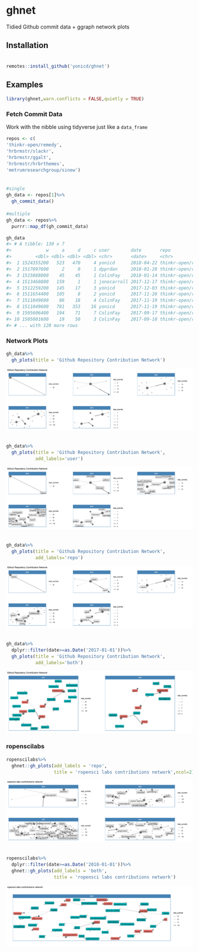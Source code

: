 
<!-- README.md is generated from README.Rmd. Please edit that file -->

# ghnet

Tidied Github commit data + ggraph network plots

## Installation

``` r

remotes::install_github('yonicd/ghnet')
```

## Examples

``` r
library(ghnet,warn.conflicts = FALSE,quietly = TRUE)
```

### Fetch Commit Data

Work with the nibble using tidyverse just like a `data_frame`

``` r
repos <- c(
'thinkr-open/remedy',
'hrbrmstr/slackr',
'hrbrmstr/ggalt',
'hrbrmstr/hrbrthemes',
'metrumresearchgroup/sinew')


#single
gh_data <- repos[1]%>%
  gh_commit_data()

#multiple
gh_data <- repos%>%
  purrr::map_df(gh_commit_data)
```

``` r
gh_data
#> # A tibble: 130 x 7
#>             w     a     d     c user        date       repo              
#>         <dbl> <dbl> <dbl> <dbl> <chr>       <date>     <chr>             
#>  1 1524355200   523   470     4 yonicd      2018-04-22 thinkr-open/remedy
#>  2 1517097600     2     0     1 dpprdan     2018-01-28 thinkr-open/remedy
#>  3 1515888000    45    45     1 ColinFay    2018-01-14 thinkr-open/remedy
#>  4 1513468800   159     1     1 jonocarroll 2017-12-17 thinkr-open/remedy
#>  5 1512259200   145    17     3 yonicd      2017-12-03 thinkr-open/remedy
#>  6 1511654400   105     8     2 yonicd      2017-11-26 thinkr-open/remedy
#>  7 1511049600    86    18     4 ColinFay    2017-11-19 thinkr-open/remedy
#>  8 1511049600   781   353    16 yonicd      2017-11-19 thinkr-open/remedy
#>  9 1505606400   194    71     7 ColinFay    2017-09-17 thinkr-open/remedy
#> 10 1505001600    19    50     3 ColinFay    2017-09-10 thinkr-open/remedy
#> # ... with 120 more rows
```

### Network Plots

``` r
gh_data%>%
  gh_plots(title = 'Github Repository Contribution Network')
```

![](tools/readme/README-unnamed-chunk-4-1.svg)<!-- -->

``` r

gh_data%>%
  gh_plots(title = 'Github Repository Contribution Network',
           add_labels='user')
```

![](tools/readme/README-unnamed-chunk-4-2.svg)<!-- -->

``` r

gh_data%>%
  gh_plots(title = 'Github Repository Contribution Network',
           add_labels='repo')
```

![](tools/readme/README-unnamed-chunk-4-3.svg)<!-- -->

``` r

gh_data%>%
  dplyr::filter(date>=as.Date('2017-01-01'))%>%
  gh_plots(title = 'Github Repository Contribution Network',
           add_labels='both')
```

![](tools/readme/README-unnamed-chunk-4-4.svg)<!-- -->

### ropenscilabs

``` r
ropenscilabs%>%
  ghnet::gh_plots(add_labels = 'repo',
                  title = 'ropensci labs contributions network',ncol=2)
```

![](tools/readme/README-unnamed-chunk-5-1.svg)<!-- -->

``` r

ropenscilabs%>%
  dplyr::filter(date>=as.Date('2018-01-01'))%>%
  ghnet::gh_plots(add_labels = 'both',
                  title = 'ropensci labs contributions network')
```

![](tools/readme/README-unnamed-chunk-5-2.svg)<!-- -->
